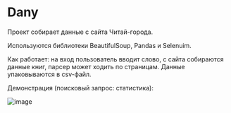 # Dany
Проект собирает данные с сайта Читай-города. 

Используются библиотеки BeautifulSoup, Pandas и Selenuim. 

Как работает: на вход пользователь вводит слово, с сайта собираются данные книг, парсер может ходить по страницам. Данные упаковываются в csv-файл. 

Демонстрация (поисковый запрос: статистика):

![image](https://github.com/hafyok/Dany/assets/91025133/7827d71e-bbf6-4d97-a9db-c8c153ea4507)
